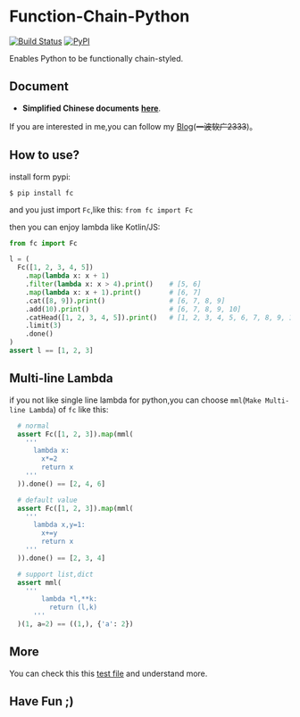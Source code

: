 # Function-Chain-Python

[![Build Status](https://travis-ci.org/Thoxvi/Function-Chain-Python.svg?branch=master)](https://travis-ci.org/Thoxvi/Function-Chain-Python) [![PyPI](https://img.shields.io/pypi/v/fc.svg)](https://pypi.python.org/pypi/fc)

Enables Python to be functionally chain-styled.

## Document

- **Simplified Chinese documents** **[here](./docs/zh-CN/main/README.md)**.

If you are interested in me,you can follow my [Blog](https://blog.thoxvi.com/2018/05/17/Fuck%E8%BF%99%E4%B8%AA%E4%B8%96%E7%95%8C%E4%B8%8D%E5%A4%9F%E5%A5%BD%E7%9A%84%E4%B8%9C%E8%A5%BF/)(~~一波软广2333~~)。

## How to use?

install form pypi:

```
$ pip install fc
```

and you just import `Fc`,like this: `from fc import Fc`

then you can enjoy lambda like Kotlin/JS:

```python
from fc import Fc

l = (
  Fc([1, 2, 3, 4, 5])
    .map(lambda x: x + 1)
    .filter(lambda x: x > 4).print()    # [5, 6]
    .map(lambda x: x + 1).print()       # [6, 7]
    .cat([8, 9]).print()                # [6, 7, 8, 9]
    .add(10).print()                    # [6, 7, 8, 9, 10]
    .catHead([1, 2, 3, 4, 5]).print()   # [1, 2, 3, 4, 5, 6, 7, 8, 9, 10]
    .limit(3)
    .done()
)
assert l == [1, 2, 3]
```

## Multi-line Lambda

if you not like single line lambda for python,you can choose `mml`(`Make Multi-line Lambda`) of `fc` like this:

```Python
  # normal
  assert Fc([1, 2, 3]).map(mml(
    '''
      lambda x:
        x*=2
        return x
    '''
  )).done() == [2, 4, 6]

  # default value
  assert Fc([1, 2, 3]).map(mml(
    '''
      lambda x,y=1:
        x+=y
        return x
    '''
  )).done() == [2, 3, 4]

  # support list,dict
  assert mml(
    '''
        lambda *l,**k:
          return (l,k)
      '''
  )(1, a=2) == ((1,), {'a': 2})
```

## More

You can check this this [test file](./tests/test_fc.py) and understand more.

## Have Fun ;)
